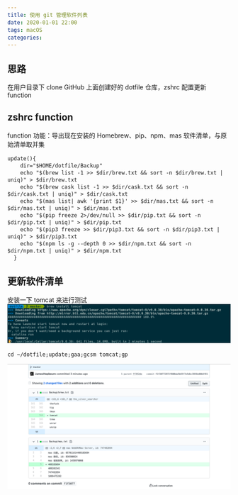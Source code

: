 ```yaml
---
title: 使用 git 管理软件列表
date: 2020-01-01 22:00
tags: macOS
categories: 
---
```


## 思路
在用户目录下 clone GitHub 上面创建好的 dotfile 仓库，zshrc 配置更新 function

<!-- more -->

## zshrc function
function 功能：导出现在安装的 Homebrew、pip、npm、mas 软件清单，与原始清单取并集

```
update(){
    dir="$HOME/dotfile/Backup"
    echo "$(brew list -1 >> $dir/brew.txt && sort -n $dir/brew.txt | uniq)" > $dir/brew.txt
    echo "$(brew cask list -1 >> $dir/cask.txt && sort -n $dir/cask.txt | uniq)" > $dir/cask.txt
    echo "$(mas list| awk '{print $1}' >> $dir/mas.txt && sort -n $dir/mas.txt | uniq)" > $dir/mas.txt
    echo "$(pip freeze 2>/dev/null >> $dir/pip.txt && sort -n $dir/pip.txt | uniq)" > $dir/pip.txt
    echo "$(pip3 freeze >> $dir/pip3.txt && sort -n $dir/pip3.txt | uniq)" > $dir/pip3.txt
    echo "$(npm ls -g --depth 0 >> $dir/npm.txt && sort -n $dir/npm.txt | uniq)" > $dir/npm.txt
  }
```

## 更新软件清单
安装一下 tomcat 来进行测试
![](/media/brewtomcat.png)

```
cd ~/dotfile;update;gaa;gcsm tomcat;gp 
```

![](/media/gittomcat.png)
